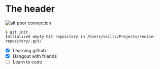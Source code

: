 # <H1> The header

![alt poor connection]([https://octodex.github.com/images/yaktocat.png](https://github.com/Exp-Communicate-Using-Markdown-Cohort-1/series-communicate-using-markdown-donglin1608/issues/5#issue-2036978346))

```
$ git init
Initialized empty Git repository in /Users/skills/Projects/recipe-repository/.git/
```

- [x] Learning github
- [x] Hangout with friends
- [ ] Learn to code
